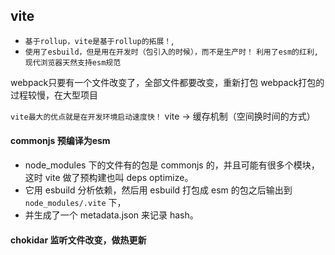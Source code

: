 ## vite
* `基于rollup，vite是基于rollup的拓展！`,
* `使用了esbuild，但是用在开发时（包引入的时候），而不是生产时！`
`利用了esm的红利,现代浏览器天然支持esm规范`

webpack只要有一个文件改变了，全部文件都要改变，重新打包
webpack打包的过程较慢，在大型项目

`vite最大的优点就是在开发环境启动速度快！`
vite -> 缓存机制（空间换时间的方式）

#### commonjs 预编译为esm
* node_modules 下的文件有的包是 commonjs 的，并且可能有很多个模块，这时 vite 做了预构建也叫 deps optimize。
* 它用 esbuild 分析依赖，然后用 esbuild 打包成 esm 的包之后输出到 `node_modules/.vite` 下，
* 并生成了一个 metadata.json 来记录 hash。

#### chokidar 监听文件改变，做热更新

